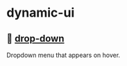 # dynamic-ui

## 📁 [drop-down](https://klaflash.github.io/dynamic-ui/drop-down/)
Dropdown menu that appears on hover.
<br/>
<br/>

